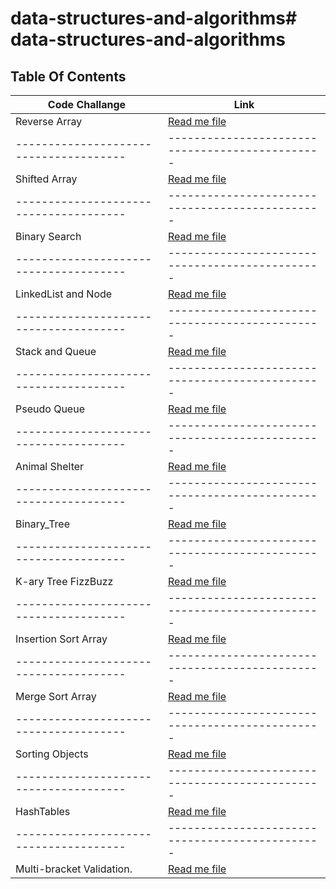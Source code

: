 # data-structures-and-algorithms# data-structures-and-algorithms

## Table Of Contents

| Code Challange                         | Link                                                                 |  
|----------------------------------------|----------------------------------------------------------------------|
| Reverse Array                          | [Read me file](./src/reversedArray/README.md)                        | 
| -------------------------------------- | -----------------------------------------------                      |
| Shifted Array                          | [Read me file](./src/shiftedArray/README.md)                         | 
| -------------------------------------- | -----------------------------------------------                      |
| Binary Search                          | [Read me file](./src/arrayBinarySearch/README.md)                    | 
| -------------------------------------- | -----------------------------------------------                      |
| LinkedList and Node                    | [Read me file](./src/linkedList/README_LinkedList.md)                | 
| -------------------------------------- | -----------------------------------------------                      |
| Stack and Queue                        | [Read me file](./src/linkedList/README_Stack_Queue.md)               | 
| -------------------------------------- | -----------------------------------------------                      |
| Pseudo Queue                           | [Read me file](./src/linkedList/README_PSEUDO_QUEUE.md)              | 
| -------------------------------------- | -----------------------------------------------                      |
| Animal Shelter                         | [Read me file](./src/linkedList/README_AnimalShelter.md)             |
| -------------------------------------- | -----------------------------------------------                      |
| Binary_Tree                            | [Read me file](./src/linkedList/README_TREES.md)                     |
| -------------------------------------- | -----------------------------------------------                      |
| K-ary Tree FizzBuzz                    | [Read me file](./src/linkedList/k_ary_tree_fizzbuzz.md)              |
| -------------------------------------- | -----------------------------------------------                      |
| Insertion Sort Array                   | [Read me file](./src/linkedList/README_Insertion_Sort.md)            |
| -------------------------------------- | -----------------------------------------------                      |
| Merge Sort Array                       | [Read me file](./src/linkedList/README_Merge_Sort.md)                |
| -------------------------------------- | -----------------------------------------------                      |
| Sorting Objects                        | [Read me file](./src/linkedList/README_SortingMoviesObject.md)       |
| -------------------------------------- | -----------------------------------------------                      |
| HashTables                             | [Read me file](./src/linkedList/README_Hash_tables.md)               |
| -------------------------------------- | -----------------------------------------------                      |
| Multi-bracket Validation.              | [Read me file](./src/linkedList/README_Multi_bracketT_Validation.md) |


